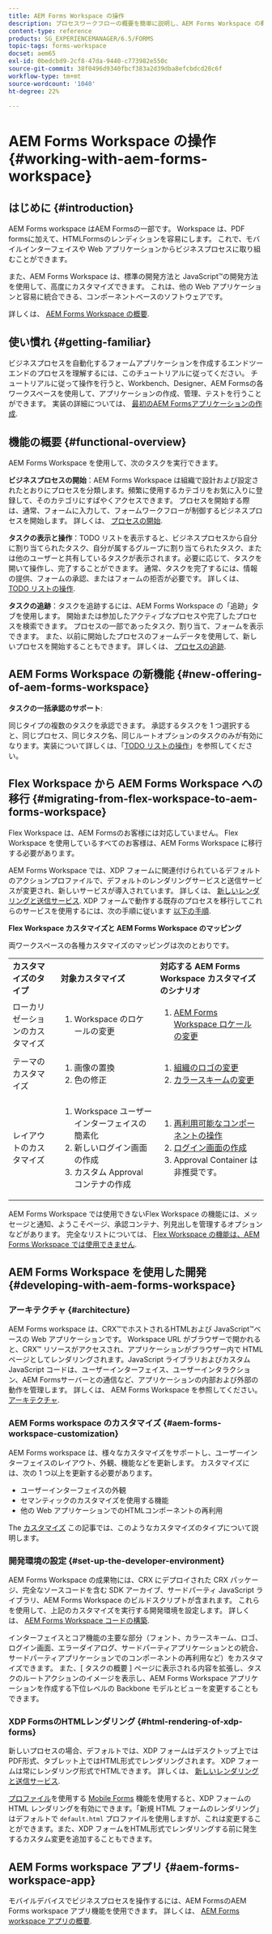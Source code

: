 ```yaml
---
title: AEM Forms Workspace の操作
description: プロセスワークフローの概要を簡単に説明し、AEM Forms Workspace の概要を説明します。
content-type: reference
products: SG_EXPERIENCEMANAGER/6.5/FORMS
topic-tags: forms-workspace
docset: aem65
exl-id: 0bedcbd9-2cf8-47da-9440-c773982e550c
source-git-commit: 38f0496d9340fbcf383a2d39dba8efcbdcd20c6f
workflow-type: tm+mt
source-wordcount: '1040'
ht-degree: 22%

---
```


# AEM Forms Workspace の操作{#working-with-aem-forms-workspace}

## はじめに {#introduction}

AEM Forms workspace はAEM Formsの一部です。 Workspace は、PDF formsに加えて、HTMLFormsのレンディションを容易にします。 これで、モバイルインターフェイスや Web アプリケーションからビジネスプロセスに取り組むことができます。

また、AEM Forms Workspace は、標準の開発方法と JavaScript™の開発方法を使用して、高度にカスタマイズできます。 これは、他の Web アプリケーションと容易に統合できる、コンポーネントベースのソフトウェアです。

詳しくは、 [AEM Forms Workspace の概要](/help/forms/using/introduction-html-workspace.md).

## 使い慣れ {#getting-familiar}

ビジネスプロセスを自動化するフォームアプリケーションを作成するエンドツーエンドのプロセスを理解するには、このチュートリアルに従ってください。 チュートリアルに従って操作を行うと、Workbench、Designer、AEM Formsの各ワークスペースを使用して、アプリケーションの作成、管理、テストを行うことができます。 実装の詳細については、 [最初のAEM Formsアプリケーションの作成](https://help.adobe.com/ja_JP/livecycle/11.0/CreateFirstApp/index.html).

## 機能の概要 {#functional-overview}

AEM Forms Workspace を使用して、次のタスクを実行できます。

**ビジネスプロセスの開始**：AEM Forms Workspace は組織で設計および設定されたとおりにプロセスを分類します。頻繁に使用するカテゴリをお気に入りに登録して、そのカテゴリにすばやくアクセスできます。 プロセスを開始する際は、通常、フォームに入力して、フォームワークフローが制御するビジネスプロセスを開始します。 詳しくは、 [プロセスの開始](/help/forms/using/starting-processes.md).

**タスクの表示と操作**：TODO リストを表示すると、ビジネスプロセスから自分に割り当てられたタスク、自分が属するグループに割り当てられたタスク、または他のユーザーと共有しているタスクが表示されます。必要に応じて、タスクを開いて操作し、完了することができます。 通常、タスクを完了するには、情報の提供、フォームの承認、またはフォームの拒否が必要です。 詳しくは、 [TODO リストの操作](/help/forms/using/todo-lists.md).

**タスクの追跡**：タスクを追跡するには、AEM Forms Workspace の「追跡」タブを使用します。 開始または参加したアクティブなプロセスや完了したプロセスを検索できます。 プロセスの一部であったタスク、割り当て、フォームを表示できます。 また、以前に開始したプロセスのフォームデータを使用して、新しいプロセスを開始することもできます。 詳しくは、 [プロセスの追跡](/help/forms/using/tracking-processes.md).

## AEM Forms Workspace の新機能 {#new-offering-of-aem-forms-workspace}

**タスクの一括承認のサポート**:

同じタイプの複数のタスクを承認できます。 承認するタスクを 1 つ選択すると、同じプロセス、同じタスク名、同じルートオプションのタスクのみが有効になります。実装について詳しくは、「[TODO リストの操作](/help/forms/using/todo-lists.md)」を参照してください。

## Flex Workspace から AEM Forms Workspace への移行 {#migrating-from-flex-workspace-to-aem-forms-workspace}

Flex Workspace は、AEM Formsのお客様には対応していません。 Flex Workspace を使用しているすべてのお客様は、AEM Forms Workspace に移行する必要があります。

AEM Forms Workspace では、XDP フォームに関連付けられているデフォルトのアクションプロファイルで、デフォルトのレンダリングサービスと送信サービスが変更され、新しいサービスが導入されています。 詳しくは、 [新しいレンダリングと送信サービス](/help/forms/using/new-render-submit-service.md). XDP フォームで動作する既存のプロセスを移行してこれらのサービスを使用するには、次の手順に従います [以下の手順](new-render-submit-service.md).

**Flex Workspace カスタマイズと AEM Forms Workspace のマッピング**

両ワークスペースの各種カスタマイズのマッピングは次のとおりです。

<table>
 <tbody>
  <tr>
   <td><strong>カスタマイズのタイプ </strong></td>
   <td><strong>対象カスタマイズ </strong></td>
   <td><strong>対応する AEM Forms Workspace カスタマイズのシナリオ</strong></td>
  </tr>
  <tr>
   <td>ローカリゼーションのカスタマイズ</td>
   <td>
    <ol>
     <li>Workspace のロケールの変更</li>
    </ol> </td>
   <td>
    <ol>
     <li><a href="/help/forms/using/changing-locale-user-interface.md">AEM Forms Workspace ロケールの変更</a></li>
    </ol> </td>
  </tr>
  <tr>
   <td>テーマのカスタマイズ</td>
   <td>
    <ol>
     <li>画像の置換</li>
     <li>色の修正</li>
    </ol> </td>
   <td>
    <ol>
     <li><a href="/help/forms/using/changing-organization-logo-branding.md">組織のロゴの変更</a> </li>
     <li><a href="/help/forms/using/changing-color-scheme-interface.md">カラースキームの変更</a></li>
    </ol> </td>
  </tr>
  <tr>
   <td>レイアウトのカスタマイズ</td>
   <td>
    <ol>
     <li>Workspace ユーザーインターフェイスの簡素化<br /> </li>
     <li>新しいログイン画面の作成</li>
     <li>カスタム Approval コンテナの作成</li>
    </ol> </td>
   <td>
    <ol>
     <li><a href="/help/forms/using/description-reusable-components.md">再利用可能なコンポーネントの操作</a></li>
     <li><a href="/help/forms/using/creating-new-login-screen.md">ログイン画面の作成</a></li>
     <li>Approval Container は非推奨です。</li>
    </ol> </td>
  </tr>
 </tbody>
</table>

AEM Forms Workspace では使用できないFlex Workspace の機能には、メッセージと通知、ようこそページ、承認コンテナ、列見出しを管理するオプションなどがあります。 完全なリストについては、 [Flex Workspace の機能は、AEM Forms Workspace では使用できません](/help/forms/using/features-flex-workspace-available-html.md).

## AEM Forms Workspace を使用した開発 {#developing-with-aem-forms-workspace}

### アーキテクチャ {#architecture}

AEM Forms workspace は、CRX™でホストされるHTMLおよび JavaScript™ベースの Web アプリケーションです。 Workspace URL がブラウザーで開かれると、CRX™ リソースがアクセスされ、アプリケーションがブラウザー内で HTML ページとしてレンダリングされます。JavaScript ライブラリおよびカスタム JavaScript コードは、ユーザーインターフェイス、ユーザーインタラクション、AEM Formsサーバーとの通信など、アプリケーションの内部および外部の動作を管理します。 詳しくは、 AEM Forms Workspace を参照してください。 [アーキテクチャ](/help/forms/using/html-workspace-architecture.md).

### AEM Forms workspace のカスタマイズ {#aem-forms-workspace-customization}

AEM Forms workspace は、様々なカスタマイズをサポートし、ユーザーインターフェイスのレイアウト、外観、機能などを更新します。 カスタマイズには、次の 1 つ以上を更新する必要があります。

* ユーザーインターフェイスの外観
* セマンティックのカスタマイズを使用する機能
* 他の Web アプリケーションでのHTMLコンポーネントの再利用

The [カスタマイズ](introduction-customizing-html-workspace.md#types-of-customizations) この記事では、このようなカスタマイズのタイプについて説明します。

### 開発環境の設定 {#set-up-the-developer-environment}

AEM Forms Workspace の成果物には、CRX にデプロイされた CRX パッケージ、完全なソースコードを含む SDK アーカイブ、サードパーティ JavaScript ライブラリ、AEM Forms Workspace のビルドスクリプトが含まれます。 これらを使用して、上記のカスタマイズを実行する開発環境を設定します。 詳しくは、 [AEM Forms Workspace コードの構築](introduction-customizing-html-workspace.md#building-html-workspace-code).

インターフェイスとコア機能の主要な部分（フォント、カラースキーム、ロゴ、ログイン画面、エラーダイアログ、サードパーティアプリケーションとの統合、サードパーティアプリケーションでのコンポーネントの再利用など）をカスタマイズできます。 また、[ タスクの概要 ] ページに表示される内容を拡張し、タスクのルートアクションのイメージを表示し、AEM Forms Workspace アプリケーションを作成する下位レベルの Backbone モデルとビューを変更することもできます。

### XDP FormsのHTMLレンダリング {#html-rendering-of-xdp-forms}

新しいプロセスの場合、デフォルトでは、XDP フォームはデスクトップ上ではPDF形式、タブレット上ではHTML形式でレンダリングされます。 XDP フォームは常にレンダリング形式でHTMLできます。 詳しくは、 [新しいレンダリングと送信サービス](/help/forms/using/new-render-submit-service.md).

[プロファイル](https://helpx.adobe.com/jp/livecycle/help/mobile-forms/creating-profile.html)を使用する [Mobile Forms](https://helpx.adobe.com/jp/livecycle/help/mobile-forms/introduction.html) 機能を使用すると、XDP フォームの HTML レンダリングを有効にできます。「新規 HTML フォームのレンダリング」はデフォルトで `default.html` プロファイルを使用しますが、これは変更することができます。また、XDP フォームをHTML形式でレンダリングする前に発生するカスタム変更を追加することもできます。

## AEM Forms workspace アプリ {#aem-forms-workspace-app}

モバイルデバイスでビジネスプロセスを操作するには、AEM FormsのAEM Forms workspace アプリ機能を使用できます。 詳しくは、 [AEM Forms workspace アプリの概要](https://helpx.adobe.com/jp/livecycle/help/mobile-workspace/mobile-workspace-overview.html).
